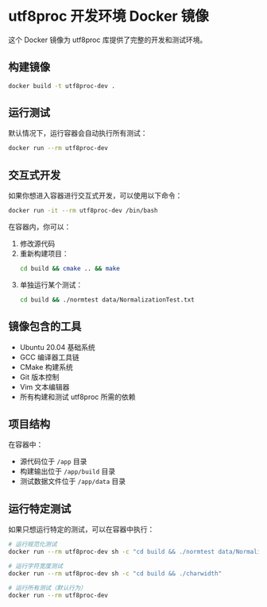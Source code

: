 # utf8proc 开发环境 Docker 镜像

这个 Docker 镜像为 utf8proc 库提供了完整的开发和测试环境。

## 构建镜像

```bash
docker build -t utf8proc-dev .
```

## 运行测试

默认情况下，运行容器会自动执行所有测试：

```bash
docker run --rm utf8proc-dev
```

## 交互式开发

如果你想进入容器进行交互式开发，可以使用以下命令：

```bash
docker run -it --rm utf8proc-dev /bin/bash
```

在容器内，你可以：

1. 修改源代码
2. 重新构建项目：
   ```bash
   cd build && cmake .. && make
   ```
3. 单独运行某个测试：
   ```bash
   cd build && ./normtest data/NormalizationTest.txt
   ```

## 镜像包含的工具

- Ubuntu 20.04 基础系统
- GCC 编译器工具链
- CMake 构建系统
- Git 版本控制
- Vim 文本编辑器
- 所有构建和测试 utf8proc 所需的依赖

## 项目结构

在容器中：

- 源代码位于 `/app` 目录
- 构建输出位于 `/app/build` 目录
- 测试数据文件位于 `/app/data` 目录

## 运行特定测试

如果只想运行特定的测试，可以在容器中执行：

```bash
# 运行规范化测试
docker run --rm utf8proc-dev sh -c "cd build && ./normtest data/NormalizationTest.txt"

# 运行字符宽度测试
docker run --rm utf8proc-dev sh -c "cd build && ./charwidth"

# 运行所有测试（默认行为）
docker run --rm utf8proc-dev
```